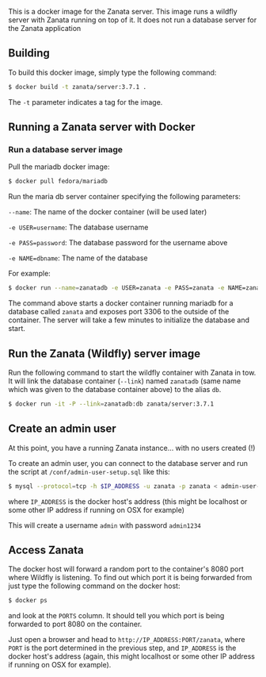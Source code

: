 This is a docker image for the Zanata server. This image runs a wildfly server with Zanata running on top of it. It does not run a database server for the Zanata application

## Building

To build this docker image, simply type the following command:

```sh
$ docker build -t zanata/server:3.7.1 .
```

The `-t` parameter indicates a tag for the image.

## Running a Zanata server with Docker

### Run a database server image

Pull the mariadb docker image:

```sh
$ docker pull fedora/mariadb
```

Run the maria db server container specifying the following parameters:

`--name`: The name of the docker container (will be used later)

`-e USER=username`: The database username

`-e PASS=password`: The database password for the username above

`-e NAME=dbname`: The name of the database

For example:

```sh
$ docker run --name=zanatadb -e USER=zanata -e PASS=zanata -e NAME=zanata -d -p 3306:3306 fedora/mariadb
```

The command above starts a docker container running mariadb for a database called `zanata` and exposes port 3306 to the outside of the container. The server will take a few minutes to initialize the database and start.

## Run the Zanata (Wildfly) server image

Run the following command to start the wildfly container with Zanata in tow. It will link the database container (`--link`) named `zanatadb` (same name which was given to the database container above) to the alias `db`.

```sh
$ docker run -it -P --link=zanatadb:db zanata/server:3.7.1
```

## Create an admin user

At this point, you have a running Zanata instance... with no users created (!)

To create an admin user, you can connect to the database server and run the script at `/conf/admin-user-setup.sql` like this:

```sh
$ mysql --protocol=tcp -h $IP_ADDRESS -u zanata -p zanata < admin-user-setup.sql
```

where `IP_ADDRESS` is the docker host's address (this might be localhost or some other IP address if running on OSX for example)

This will create a username `admin` with password `admin1234`

## Access Zanata

The docker host  will forward a random port to the container's 8080 port where Wildfly is listening. To find out which port it is being forwarded from just type the following command on the docker host:

```sh
$ docker ps
```

and look at the `PORTS` column. It should tell you which port is being forwarded to port 8080 on the container.

Just open a browser and head to `http://IP_ADDRESS:PORT/zanata`, where `PORT` is the port determined in the previous step, and `IP_ADDRESS` is the docker host's address (again, this might localhost or some other IP address if running on OSX for example).

